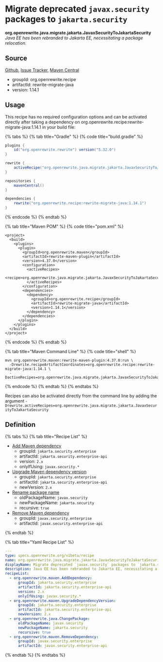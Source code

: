 # Migrate deprecated `javax.security` packages to `jakarta.security`

**org.openrewrite.java.migrate.jakarta.JavaxSecurityToJakartaSecurity**
_Java EE has been rebranded to Jakarta EE, necessitating a package relocation._

## Source

[Github](https://github.com/openrewrite/rewrite-migrate-java), [Issue Tracker](https://github.com/openrewrite/rewrite-migrate-java/issues), [Maven Central](https://search.maven.org/artifact/org.openrewrite.recipe/rewrite-migrate-java/1.14.1/jar)

* groupId: org.openrewrite.recipe
* artifactId: rewrite-migrate-java
* version: 1.14.1


## Usage

This recipe has no required configuration options and can be activated directly after taking a dependency on org.openrewrite.recipe:rewrite-migrate-java:1.14.1 in your build file:

{% tabs %}
{% tab title="Gradle" %}
{% code title="build.gradle" %}
```groovy
plugins {
    id("org.openrewrite.rewrite") version("5.32.0")
}

rewrite {
    activeRecipe("org.openrewrite.java.migrate.jakarta.JavaxSecurityToJakartaSecurity")
}

repositories {
    mavenCentral()
}

dependencies {
    rewrite("org.openrewrite.recipe:rewrite-migrate-java:1.14.1")
}
```
{% endcode %}
{% endtab %}

{% tab title="Maven POM" %}
{% code title="pom.xml" %}
```markup
<project>
  <build>
    <plugins>
      <plugin>
        <groupId>org.openrewrite.maven</groupId>
        <artifactId>rewrite-maven-plugin</artifactId>
        <version>4.37.0</version>
        <configuration>
          <activeRecipes>
            <recipe>org.openrewrite.java.migrate.jakarta.JavaxSecurityToJakartaSecurity</recipe>
          </activeRecipes>
        </configuration>
        <dependencies>
          <dependency>
            <groupId>org.openrewrite.recipe</groupId>
            <artifactId>rewrite-migrate-java</artifactId>
            <version>1.14.1</version>
          </dependency>
        </dependencies>
      </plugin>
    </plugins>
  </build>
</project>
```
{% endcode %}
{% endtab %}

{% tab title="Maven Command Line" %}
{% code title="shell" %}
```shell
mvn org.openrewrite.maven:rewrite-maven-plugin:4.37.0:run \
  -Drewrite.recipeArtifactCoordinates=org.openrewrite.recipe:rewrite-migrate-java:1.14.1 \
  -DactiveRecipes=org.openrewrite.java.migrate.jakarta.JavaxSecurityToJakartaSecurity
```
{% endcode %}
{% endtab %}
{% endtabs %}

Recipes can also be activated directly from the command line by adding the argument `-Drewrite.activeRecipes=org.openrewrite.java.migrate.jakarta.JavaxSecurityToJakartaSecurity`

## Definition

{% tabs %}
{% tab title="Recipe List" %}
* [Add Maven dependency](../../../maven/adddependency.md)
  * groupId: `jakarta.security.enterprise`
  * artifactId: `jakarta.security.enterprise-api`
  * version: `2.x`
  * onlyIfUsing: `javax.security.*`
* [Upgrade Maven dependency version](../../../maven/upgradedependencyversion.md)
  * groupId: `jakarta.security.enterprise`
  * artifactId: `jakarta.security.enterprise-api`
  * newVersion: `2.x`
* [Rename package name](../../../java/changepackage.md)
  * oldPackageName: `javax.security`
  * newPackageName: `jakarta.security`
  * recursive: `true`
* [Remove Maven dependency](../../../maven/removedependency.md)
  * groupId: `javax.security.enterprise`
  * artifactId: `javax.security.enterprise-api`

{% endtab %}

{% tab title="Yaml Recipe List" %}
```yaml
---
type: specs.openrewrite.org/v1beta/recipe
name: org.openrewrite.java.migrate.jakarta.JavaxSecurityToJakartaSecurity
displayName: Migrate deprecated `javax.security` packages to `jakarta.security`
description: Java EE has been rebranded to Jakarta EE, necessitating a package relocation.
recipeList:
  - org.openrewrite.maven.AddDependency:
      groupId: jakarta.security.enterprise
      artifactId: jakarta.security.enterprise-api
      version: 2.x
      onlyIfUsing: javax.security.*
  - org.openrewrite.maven.UpgradeDependencyVersion:
      groupId: jakarta.security.enterprise
      artifactId: jakarta.security.enterprise-api
      newVersion: 2.x
  - org.openrewrite.java.ChangePackage:
      oldPackageName: javax.security
      newPackageName: jakarta.security
      recursive: true
  - org.openrewrite.maven.RemoveDependency:
      groupId: javax.security.enterprise
      artifactId: javax.security.enterprise-api

```
{% endtab %}
{% endtabs %}
